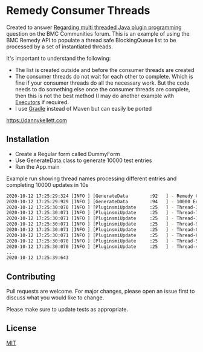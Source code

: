 # Remedy Consumer Threads

Created to answer [Regarding multi threaded Java plugin programming](https://community.bmc.com/s/question/0D53n00007aEalACAS/regarding-multi-threaded-java-plugin-programming) question on the BMC Communities forum. This is an example of using the BMC Remedy API to populate a thread safe BlockingQueue<Entry> list to be processed by a set of instantiated threads.

It's important to understand the following:
- The list is created outside and before the consumer threads are created
- The consumer threads do not wait for each other to complete. Which is fine if your consumer threads do all the necessary work. But the code needs to do something else once the consumer threads are complete, then this is not the best method (I may do another example with [Executors](https://docs.oracle.com/javase/8/docs/api/java/util/concurrent/Executor.html) if required.
- I use [Gradle](https://gradle.org/) instead of Maven but can easily be ported

https://dannykellett.com

## Installation

- Create a Regular form called DummyForm
- Use GenerateData.class to generate 10000 test entries
- Run the App.main

Example run showing thread names processing different entries and completing 10000 updates in 10s
```bash
2020-10-12 17:25:29:324 [INFO ] [GenerateData        :92   ] - Remedy Consumer Threads v1.0 - https://dannykellett.com
2020-10-12 17:25:29:929 [INFO ] [GenerateData        :94   ] - 10000 Entries found to update
2020-10-12 17:25:30:070 [INFO ] [PluginsmiUpdate     :25   ] - Thread-3 Updating entry 000000000021924
2020-10-12 17:25:30:071 [INFO ] [PluginsmiUpdate     :25   ] - Thread-7 Updating entry 000000000021928
2020-10-12 17:25:30:071 [INFO ] [PluginsmiUpdate     :25   ] - Thread-10 Updating entry 000000000021931
2020-10-12 17:25:30:071 [INFO ] [PluginsmiUpdate     :25   ] - Thread-9 Updating entry 000000000021930
2020-10-12 17:25:30:071 [INFO ] [PluginsmiUpdate     :25   ] - Thread-8 Updating entry 000000000021929
2020-10-12 17:25:30:071 [INFO ] [PluginsmiUpdate     :25   ] - Thread-6 Updating entry 000000000021927
2020-10-12 17:25:30:070 [INFO ] [PluginsmiUpdate     :25   ] - Thread-5 Updating entry 000000000021926
2020-10-12 17:25:30:070 [INFO ] [PluginsmiUpdate     :25   ] - Thread-4 Updating entry 000000000021925
...
2020-10-12 17:25:39:643
```

## Contributing
Pull requests are welcome. For major changes, please open an issue first to discuss what you would like to change.

Please make sure to update tests as appropriate.

## License
[MIT](https://choosealicense.com/licenses/mit/)
